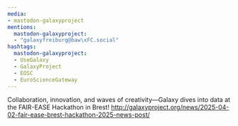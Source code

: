 ```yaml
---
media:
- mastodon-galaxyproject
mentions:
  mastodon-galaxyproject:
  - "galaxyfreiburg@baw\xFC.social"
hashtags:
  mastodon-galaxyproject:
  - UseGalaxy
  - GalaxyProject
  - EOSC
  - EuroScienceGateway
---
```

Collaboration, innovation, and waves of creativity—Galaxy dives into data at the FAIR-EASE Hackathon in Brest!
http://galaxyproject.org/news/2025-04-02-fair-ease-brest-hackathon-2025-news-post/